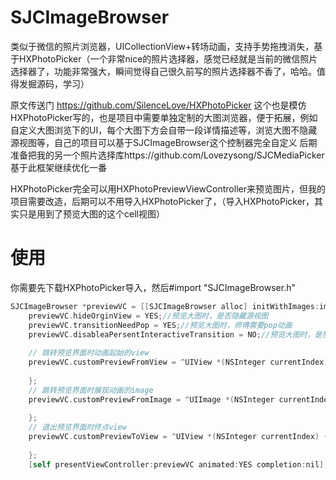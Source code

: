 # SJCImageBrowser
类似于微信的照片浏览器，UICollectionView+转场动画，支持手势拖拽消失，基于HXPhotoPicker（一个非常nice的照片选择器，感觉已经就是当前的微信照片选择器了，功能非常强大，瞬间觉得自己很久前写的照片选择器不香了，哈哈。值得发掘源码，学习）

原文传送门 https://github.com/SilenceLove/HXPhotoPicker
这个也是模仿HXPhotoPicker写的，也是项目中需要单独定制的大图浏览器，便于拓展，例如自定义大图浏览下的UI，每个大图下方会自带一段详情描述等，浏览大图不隐藏源视图等，自己的项目可以基于SJCImageBrowser这个控制器完全自定义
后期准备把我的另一个照片选择库https://github.com/Lovezysong/SJCMediaPicker 基于此框架继续优化一番

HXPhotoPicker完全可以用HXPhotoPreviewViewController来预览图片，但我的项目需要改造，后期可以不用导入HXPhotoPicker了，（导入HXPhotoPicker，其实只是用到了预览大图的这个cell视图）

# 使用

你需要先下载HXPhotoPicker导入，然后#import "SJCImageBrowser.h"



```objective-c
SJCImageBrowser *previewVC = [[SJCImageBrowser alloc] initWithImages:imagesArry andCurrentIndex:index];
    previewVC.hideOrginView = YES;//预览大图时，是否隐藏源视图
    previewVC.transitionNeedPop = YES;//预览大图时，师傅需要pop动画
    previewVC.disableaPersentInteractiveTransition = NO;//预览大图时，是禁用手势返回
    
    // 跳转预览界面时动画起始的view
    previewVC.customPreviewFromView = ^UIView *(NSInteger currentIndex) {
       
    };
    // 跳转预览界面时展现动画的image
    previewVC.customPreviewFromImage = ^UIImage *(NSInteger currentIndex) {
        
    };
    // 退出预览界面时终点view
    previewVC.customPreviewToView = ^UIView *(NSInteger currentIndex) {
        
    };
    [self presentViewController:previewVC animated:YES completion:nil];
